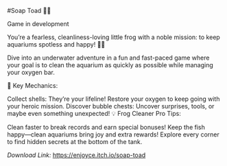 #Soap Toad 🐸✨

Game in development

You’re a fearless, cleanliness-loving little frog with a noble mission: to keep aquariums spotless and happy! 🫧✨

Dive into an underwater adventure in a fun and fast-paced game where your goal is to clean the aquarium as quickly as possible while managing your oxygen bar.

💨 Key Mechanics:

Collect shells: They’re your lifeline! Restore your oxygen to keep going with your heroic mission.
Discover bubble chests: Uncover surprises, tools, or maybe even something unexpected!
💡 Frog Cleaner Pro Tips:

Clean faster to break records and earn special bonuses!
Keep the fish happy—clean aquariums bring joy and extra rewards!
Explore every corner to find hidden secrets at the bottom of the tank.

_Download Link:_ https://enjoyce.itch.io/soap-toad
